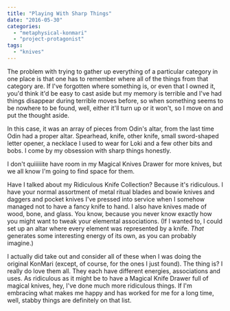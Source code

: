 ```yaml
---
title: "Playing With Sharp Things"
date: "2016-05-30"
categories: 
  - "metaphysical-konmari"
  - "project-protagonist"
tags: 
  - "knives"
---
```


The problem with trying to gather up everything of a particular category in one place is that one has to remember where all of the things from that category are. If I've forgotten where something is, or even that I owned it, you'd think it'd be easy to cast aside but my memory is terrible and I've had things disappear during terrible moves before, so when something seems to be nowhere to be found, well, either it'll turn up or it won't, so I move on and put the thought aside.

In this case, it was an array of pieces from Odin's altar, from the last time Odin had a proper altar. Spearhead, knife, other knife, small sword-shaped letter opener, a necklace I used to wear for Loki and a few other bits and bobs. I come by my obsession with sharp things honestly.

I don't quiiiiiite have room in my Magical Knives Drawer for more knives, but we all know I'm going to find space for them.

Have I talked about my Ridiculous Knife Collection? Because it's ridiculous. I have your normal assortment of metal ritual blades and bowie knives and daggers and pocket knives I've pressed into service when I somehow managed not to have a fancy knife to hand. I also have knives made of wood, bone, and glass. You know, because you never know exactly how you might want to tweak your elemental associations. (If I wanted to, I could set up an altar where every element was represented by a knife. _That_ generates some interesting energy of its own, as you can probably imagine.)

I actually did take out and consider all of these when I was doing the original KonMari (except, of course, for the ones I just found). The thing is? I really do love them all. They each have different energies, associations and uses. As ridiculous as it might be to have a Magical Knife Drawer full of magical knives, hey, I've done much more ridiculous things. If I'm embracing what makes me happy and has worked for me for a long time, well, stabby things are definitely on that list.
